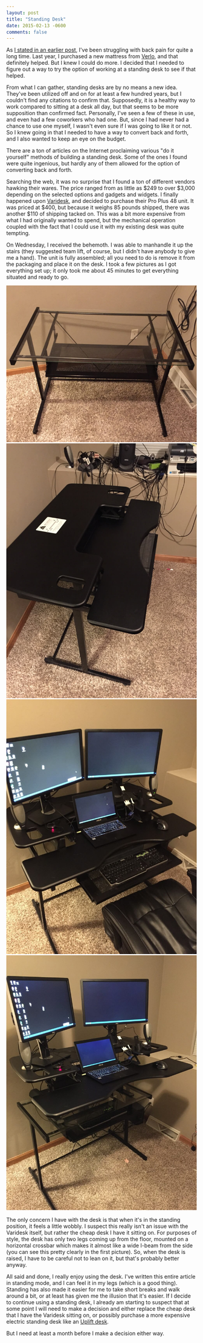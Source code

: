 ```yaml
---
layout: post
title: "Standing Desk"
date: 2015-02-13 -0600
comments: false
---
```


As [I stated in an earlier post][1], I've been struggling with back pain for quite a long time.  Last year, I purchased a new mattress from [Verlo][2], and that definitely helped.  But I knew I could do more.  I decided that I needed to figure out a way to try the option of working at a standing desk to see if that helped.

From what I can gather, standing desks are by no means a new idea.  They've been utilized off and on for at least a few hundred years, but I couldn't find any citations to confirm that.  Supposedly, it is a healthy way to work compared to sitting at a desk all day, but that seems to be more supposition than confirmed fact.  Personally, I've seen a few of these in use, and even had a few coworkers who had one.  But, since I had never had a chance to use one myself, I wasn't even sure if I was going to like it or not.  So I knew going in that I needed to have a way to convert back and forth, and I also wanted to keep an eye on the budget.

There are a ton of articles on the Internet proclaiming various "do it yourself" methods of building a standing desk.  Some of the ones I found were quite ingenious, but hardly any of them allowed for the option of converting back and forth.

Searching the web, it was no surprise that I found a ton of different vendors hawking their wares.  The price ranged from as little as $249 to over $3,000 depending on the selected options and gadgets and widgets.  I finally happened upon [Varidesk][3], and decided to purchase their Pro Plus 48 unit.  It was priced at $400, but because it weighs 85 pounds shipped, there was another $110 of shipping tacked on.  This was a bit more expensive from what I had originally wanted to spend, but the mechanical operation coupled with the fact that I could use it with my existing desk was quite tempting.

On Wednesday, I received the behemoth.  I was able to manhandle it up the stairs (they suggested team lift, of course, but I didn't have anybody to give me a hand).  The unit is fully assembled; all you need to do is remove it from the packaging and place it on the desk.  I took a few pictures as I got everything set up; it only took me about 45 minutes to get everything situated and ready to go.

![Empty desk, before adding the Varidesk](/assets/2015-02-13/before.jpg)
![Desk with the Varidesk standing desk on top](/assets/2015-02-13/after.jpg)
![Full desk, in the sitting position](/assets/2015-02-13/sitting.jpg)
![Full desk, in the standing positionVaridesk](/assets/2015-02-13/standing.jpg)

The only concern I have with the desk is that when it's in the standing position, it feels a little wobbly.  I suspect this really isn't an issue with the Varidesk itself, but rather the cheap desk I have it sitting on.  For purposes of style, the desk has only two legs coming up from the floor, mounted on a horizontal crossbar which makes it almost like a wide I-beam from the side (you can see this pretty clearly in the first picture).  So, when the desk is raised, I have to be careful not to lean on it, but that's probably better anyway.

All said and done, I really enjoy using the desk.  I've written this entire article in standing mode, and I can feel it in my legs (which is a good thing).  Standing has also made it easier for me to take short breaks and walk around a bit, or at least has given me the illusion that it's easier.  If I decide to continue using a standing desk, I already am starting to suspect that at some point I will need to make a decision and either replace the cheap desk that I have the Varidesk sitting on, or possibly purchase a more expensive electric standing desk like an [Uplift desk][5].

But I need at least a month before I make a decision either way.

[1]: /archive/2015/02/11/back-pain/
[2]: http://www.verlo.com/
[3]: http://www.varidesk.com
[4]: http://www.varidesk.com/varidesk-pro-plus-48
[5]: http://www.thehumansolution.com/uplift-900-electric-sit-stand-desk-black.html
